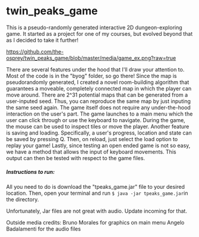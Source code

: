 # twin_peaks_game
This is a pseudo-randomly generated interactive 2D dungeon-exploring game. It started as a project for one of my courses, but evolved beyond that as I decided to take it further! 

https://github.com/the-osprey/twin_peaks_game/blob/master/media/game_ex.png?raw=true

There are several features under the hood that I'll draw your attention to. Most of the code is in the "byog" folder, so go there! Since the map is pseudorandomly generated, I created a novel room-building algorithm that guarantees a moveable, completely connected map in which the player can move around. There are 2^31 potential maps that can be generated from a user-inputed seed. Thus, you can reproduce the same map by just inputing the same seed again. The game itself does not require any under-the-hood interaction on the user's part. The game launches to a main menu which the user can click through or use the keyboard to navigate. During the game, the mouse can be used to inspect tiles or move the player. Another feature is saving and loading. Specifically, a user's progress, location and state can be saved by pressing Q. Then, on reload, just select the load option to replay your game! Lastly, since testing an open ended game is not so easy, we have a method that allows the input of keyboard movements. This output can then be tested with respect to the game files.

##### Instructions to run:
All you need to do is download the "tpeaks_game.jar" file to your desired location. Then, open your terminal and run ```$ java -jar tpeaks_game.jar```in the directory. 

Unfortunately, Jar files are not great with audio. Update incoming for that. 

Outside media credits:
Bruno Morales for graphics on main menu
Angelo Badalamenti for the audio files
